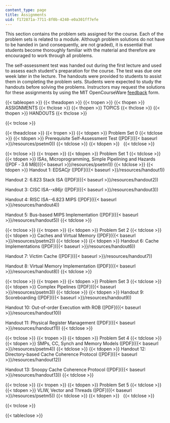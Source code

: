 ```yaml
---
content_type: page
title: Assignments
uid: f172871a-7711-8f0b-4240-e0a301ff7efe
---
```


This section contains the problem sets assigned for the course. Each of the problem sets is related to a module. Although problem solutions do not have to be handed in (and consequently, are not graded), it is essential that students become thoroughly familiar with the material and therefore are encouraged to work through all problems.

The self-assessment test was handed out during the first lecture and used to assess each student's preparation for the course. The test was due one week later in the lecture. The handouts were provided to students to assist them in completing the problem sets. Students were expected to study the handouts before solving the problems. Instructors may request the solutions for these assignments by using the MIT OpenCourseWare [feedback](/jsp/feedback.jsp?Referer=) form.

{{< tableopen >}}
{{< theadopen >}}
{{< tropen >}}
{{< thopen >}}
ASSIGNMENTS
{{< thclose >}}
{{< thopen >}}
TOPICS
{{< thclose >}}
{{< thopen >}}
HANDOUTS
{{< thclose >}}

{{< trclose >}}

{{< theadclose >}}
{{< tropen >}}
{{< tdopen >}}
Problem Set 0
{{< tdclose >}}
{{< tdopen >}}
Prerequisite Self-Assessment Test ([PDF]({{< baseurl >}}/resources/psetm0))
{{< tdclose >}}
{{< tdopen >}}
 
{{< tdclose >}}

{{< trclose >}}
{{< tropen >}}
{{< tdopen >}}
Problem Set 1
{{< tdclose >}}
{{< tdopen >}}
ISAs, Microprogramming, Simple Pipelining and Hazards ([PDF ‑ 3.6 MB]({{< baseurl >}}/resources/psetm1))
{{< tdclose >}}
{{< tdopen >}}
Handout 1: EDSACjr ([PDF]({{< baseurl >}}/resources/handout1))  
  
Handout 2: 6.823 Stack ISA ([PDF]({{< baseurl >}}/resources/handout2))  
  
Handout 3: CISC ISA--x86jr ([PDF]({{< baseurl >}}/resources/handout3))  
  
Handout 4: RISC ISA--6.823 MIPS ([PDF]({{< baseurl >}}/resources/handout4))  
  
Handout 5: Bus-based MIPS Implementation ([PDF]({{< baseurl >}}/resources/handout5))
{{< tdclose >}}

{{< trclose >}}
{{< tropen >}}
{{< tdopen >}}
Problem Set 2
{{< tdclose >}}
{{< tdopen >}}
Caches and Virtual Memory ([PDF]({{< baseurl >}}/resources/psetm2))
{{< tdclose >}}
{{< tdopen >}}
Handout 6: Cache Implementations ([PDF]({{< baseurl >}}/resources/handout6))  
  
Handout 7: Victim Cache ([PDF]({{< baseurl >}}/resources/handout7))  
  
Handout 8: Virtual Memory Implementation ([PDF]({{< baseurl >}}/resources/handout8))
{{< tdclose >}}

{{< trclose >}}
{{< tropen >}}
{{< tdopen >}}
Problem Set 3
{{< tdclose >}}
{{< tdopen >}}
Complex Pipelines ([PDF]({{< baseurl >}}/resources/psetm3))
{{< tdclose >}}
{{< tdopen >}}
Handout 9: Scoreboarding ([PDF]({{< baseurl >}}/resources/handout9))  
  
Handout 10: Out-of-order Execution with ROB ([PDF]({{< baseurl >}}/resources/handout10))  
  
Handout 11: Physical Register Management ([PDF]({{< baseurl >}}/resources/handout11))
{{< tdclose >}}

{{< trclose >}}
{{< tropen >}}
{{< tdopen >}}
Problem Set 4
{{< tdclose >}}
{{< tdopen >}}
SMPs, CC, Synch and Memory Models ([PDF]({{< baseurl >}}/resources/psetm4))
{{< tdclose >}}
{{< tdopen >}}
Handout 12: Directory-based Cache Coherence Protocol ([PDF]({{< baseurl >}}/resources/handout12))  
  
Handout 13: Snoopy Cache Coherence Protocol ([PDF]({{< baseurl >}}/resources/handout13))
{{< tdclose >}}

{{< trclose >}}
{{< tropen >}}
{{< tdopen >}}
Problem Set 5
{{< tdclose >}}
{{< tdopen >}}
VLIW, Vector and Threads ([PDF]({{< baseurl >}}/resources/psetm5))
{{< tdclose >}}
{{< tdopen >}}
 
{{< tdclose >}}

{{< trclose >}}

{{< tableclose >}}